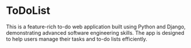 # ToDoList
This is a feature-rich to-do web application built using Python and Django, demonstrating advanced software engineering skills. The app is designed to help users manage their tasks and to-do lists efficiently.
